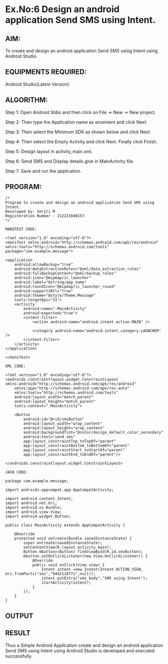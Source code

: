 
# Ex.No:6 Design an android application Send SMS using Intent.


## AIM:

To create and design an android application Send SMS using Intent using Android Studio.

## EQUIPMENTS REQUIRED:

Android Studio(Latest Version)

## ALGORITHM:

Step 1: Open Android Stdio and then click on File -> New -> New project.

Step 2: Then type the Application name as smsintent and click Next. 

Step 3: Then select the Minimum SDK as shown below and click Next.

Step 4: Then select the Empty Activity and click Next. Finally click Finish.

Step 5: Design layout in activity_main.xml.

Step 6: Send SMS and Display details give in MainActivity file.

Step 7: Save and run the application.

## PROGRAM:
```
/*
Program to create and design an android application Send SMS using Intent.
Developed by: Smriti M
Registeration Number : 212221040157
*/

MANIFEST CODE:

<?xml version="1.0" encoding="utf-8"?>
<manifest xmlns:android="http://schemas.android.com/apk/res/android"
xmlns:tools="http://schemas.android.com/tools"
package="com.example.message">

<application
    android:allowBackup="true"
    android:dataExtractionRules="@xml/data_extraction_rules"
    android:fullBackupContent="@xml/backup_rules"
    android:icon="@mipmap/ic_launcher"
    android:label="@string/app_name"
    android:roundIcon="@mipmap/ic_launcher_round"
    android:supportsRtl="true"
    android:theme="@style/Theme.Message"
    tools:targetApi="31">
    <activity
        android:name=".MainActivity"
        android:exported="true">
        <intent-filter>
            <action android:name="android.intent.action.MAIN" />

            <category android:name="android.intent.category.LAUNCHER" />
        </intent-filter>
    </activity>
</application>

</manifest>

XML CODE:

<?xml version="1.0" encoding="utf-8"?>
<androidx.constraintlayout.widget.ConstraintLayout xmlns:android="http://schemas.android.com/apk/res/android"
    xmlns:app="http://schemas.android.com/apk/res-auto"
    xmlns:tools="http://schemas.android.com/tools"
    android:layout_width="match_parent"
    android:layout_height="match_parent"
    tools:context=".MainActivity">

    <Button
        android:id="@+id/smsButton"
        android:layout_width="wrap_content"
        android:layout_height="wrap_content"
        android:backgroundTint="@color/design_default_color_secondary"
        android:text="send sms"
        app:layout_constraintTop_toTopOf="parent"
        app:layout_constraintBottom_toBottomOf="parent"
        app:layout_constraintStart_toStartOf="parent"
        app:layout_constraintEnd_toEndOf="parent"/>

</androidx.constraintlayout.widget.ConstraintLayout>

JAVA CODE:

package com.example.message;

import androidx.appcompat.app.AppCompatActivity;

import android.content.Intent;
import android.net.Uri;
import android.os.Bundle;
import android.view.View;
import android.widget.Button;

public class MainActivity extends AppCompatActivity {

    @Override
    protected void onCreate(Bundle savedInstanceState) {
        super.onCreate(savedInstanceState);
        setContentView(R.layout.activity_main);
        Button mbutton=(Button) findViewById(R.id.smsButton);
        mbutton.setOnClickListener(new View.OnClickListener() {
            @Override
            public void onClick(View view) {
                Intent intent =new Intent(Intent.ACTION_VIEW, Uri.fromParts("sms","9442118771",null));
                intent.putExtra("sms_body","SMS using Intent");
                startActivity(intent);
            }
        });
    }
}

```

## OUTPUT



## RESULT
Thus a Simple Android Application create and design an android application Send SMS using Intent using Android Studio is developed and executed successfully.
